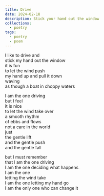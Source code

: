 ```yaml
---
title: Drive
date: 2024-02-18
description: Stick your hand out the window
collections:
  - poetry
tags:
  - poetry
  - poem
---
```


I like to drive and\
stick my hand out the window\
it is fun\
to let the wind push\
my hand up and pull it down\
waving\
as though a boat in choppy waters

I am the one driving\
but I feel\
it is nice\
to let the wind take over\
a smooth rhythm\
of ebbs and flows\
not a care in the world\
just\
the gentle lift\
and the gentle push\
and the gentle fall

but I must remember\
that I am the one driving\
I am the one deciding what happens.\
I am the one\
letting the wind take\
I am the one letting my hand go\
I am the only one who can change it
